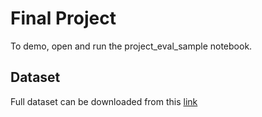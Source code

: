 # Final Project

To demo, open and run the project_eval_sample notebook.




## Dataset

Full dataset can be downloaded from this [link](https://www.kaggle.com/datasets/mugheesahmad/sh17-dataset-for-ppe-detection)

